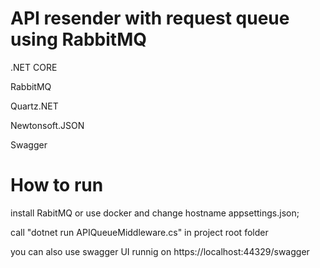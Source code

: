 # API resender with request queue using RabbitMQ

.NET CORE

RabbitMQ

Quartz.NET

Newtonsoft.JSON

Swagger

# How to run

install RabitMQ or use docker and change hostname appsettings.json;

call "dotnet run APIQueueMiddleware.cs" in project root folder

you can also use swagger UI runnig on https://localhost:44329/swagger 
